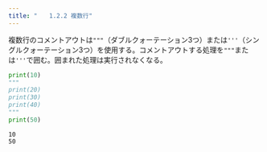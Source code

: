 ```yaml
---
title: "　　1.2.2 複数行"
---
```


複数行のコメントアウトは`"""`（ダブルクォーテーション3つ）または`'''`（シングルクォーテーション3つ）を使用する。コメントアウトする処理を`"""`または`'''`で囲む。囲まれた処理は実行されなくなる。

```python:サンプルコード：sample_32.py
print(10)
"""
print(20)
print(30)
print(40)
"""
print(50)
```

```text:実行結果
10
50
```